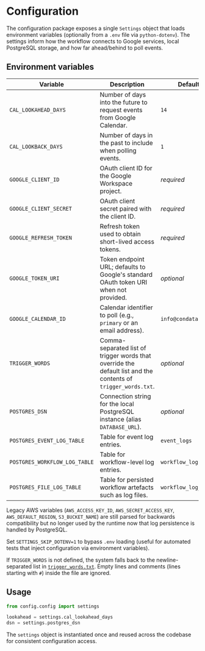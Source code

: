 # Configuration

The configuration package exposes a single `Settings` object that loads environment
variables (optionally from a `.env` file via `python-dotenv`). The settings inform how the
workflow connects to Google services, local PostgreSQL storage, and how far ahead/behind
to poll events.

## Environment variables

| Variable | Description | Default |
|----------|-------------|---------|
| `CAL_LOOKAHEAD_DAYS` | Number of days into the future to request events from Google Calendar. | `14` |
| `CAL_LOOKBACK_DAYS` | Number of days in the past to include when polling events. | `1` |
| `GOOGLE_CLIENT_ID` | OAuth client ID for the Google Workspace project. | _required_ |
| `GOOGLE_CLIENT_SECRET` | OAuth client secret paired with the client ID. | _required_ |
| `GOOGLE_REFRESH_TOKEN` | Refresh token used to obtain short-lived access tokens. | _required_ |
| `GOOGLE_TOKEN_URI` | Token endpoint URL; defaults to Google's standard OAuth token URI when not provided. | _optional_ |
| `GOOGLE_CALENDAR_ID` | Calendar identifier to poll (e.g., `primary` or an email address). | `info@condata.io` |
| `TRIGGER_WORDS` | Comma-separated list of trigger words that override the default list and the contents of `trigger_words.txt`. | _optional_ |
| `POSTGRES_DSN` | Connection string for the local PostgreSQL instance (alias `DATABASE_URL`). | _optional_ |
| `POSTGRES_EVENT_LOG_TABLE` | Table for event log entries. | `event_logs` |
| `POSTGRES_WORKFLOW_LOG_TABLE` | Table for workflow-level log entries. | `workflow_logs` |
| `POSTGRES_FILE_LOG_TABLE` | Table for persisted workflow artefacts such as log files. | `workflow_log_files` |

Legacy AWS variables (`AWS_ACCESS_KEY_ID`, `AWS_SECRET_ACCESS_KEY`, `AWS_DEFAULT_REGION`, `S3_BUCKET_NAME`) are still parsed for backwards compatibility but no longer used by the runtime now that log persistence is handled by PostgreSQL.

Set `SETTINGS_SKIP_DOTENV=1` to bypass `.env` loading (useful for automated tests that inject configuration via environment variables).

If `TRIGGER_WORDS` is not defined, the system falls back to the newline-separated list in
[`trigger_words.txt`](trigger_words.txt). Empty lines and comments (lines starting with `#`)
inside the file are ignored.

## Usage

```python
from config.config import settings

lookahead = settings.cal_lookahead_days
dsn = settings.postgres_dsn
```

The `settings` object is instantiated once and reused across the codebase for consistent
configuration access.

